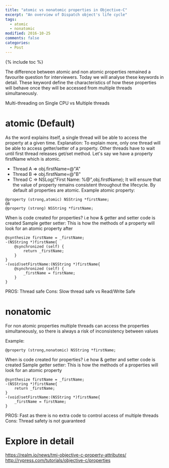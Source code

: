```yaml
---
title: "atomic vs nonatomic properties in Objective-C"
excerpt: "An overview of Dispatch object's life cycle"
tags: 
  - atomic
  - nonatomic
modified: 2016-10-25
comments: false
categories:
  - Post
---
```

{% include toc %}

The difference between atomic and non atomic properties remained a favourite question for interviewers. Today we will analyse these keywords in detail. These keyword define the characteristics of how these properties will behave once they will be accessed from multiple threads simultaneously.

Multi-threading on Single CPU vs Multiple threads

# atomic (Default)
As the word explains itself, a single thread will be able to access the property at a given time. 
Explanation:
To explain more, only one thread will be able to access getter/setter of a property. Other threads have to wait until first thread releases get/set method. Let's say we have a property firstName which is atomic. 
- Thread A => obj.firstName=@"A"
- Thread B => obj.firstName=@"B"
- Thread C => NSLog("First Name: %@",obj.firstName);
It will ensure that the value of property remains consistent throughout the lifecycle.
By default all properties are atomic.
Example atomic property:

~~~ shell
@property (strong,atomic) NSString *firstName;
OR
@property (strong) NSString *firstName;
~~~ 

When is code created for properties? i.e how & getter and setter code is created
Sample getter setter:
This is how the methods of a property will look for an atomic property after 

~~~ shell
@synthesize firstName = _firstName;
-(NSString *)firstName{
    @synchronized (self) {
        return _firstName;
    }
}
-(void)setFirstName:(NSString *)firstName{
    @synchronized (self) {
        _firstName = firstName;
    }
}

~~~ 
PROS: Thread safe
Cons: Slow
thread safe vs Read/Write Safe



# nonatomic
For non atomic properties multiple threads can access the properties simultaneously, so there is always a risk of inconsistency between values

Example:

~~~ shell
@property (strong,nonatomic) NSString *firstName;
~~~ 

When is code created for properties? i.e how & getter and setter code is created
Sample getter setter:
This is how the methods of a properties will look for an atomic property

~~~ shell
@synthesize firstName = _firstName;
-(NSString *)firstName{
    return _firstName;
}
-(void)setFirstName:(NSString *)firstName{
    _firstName = firstName;
}

~~~ 
PROS: Fast as there is no extra code to control access of multiple threads
Cons: Thread safety is not guaranteed

# Explore in detail
https://realm.io/news/tmi-objective-c-property-attributes/
http://rypress.com/tutorials/objective-c/properties
